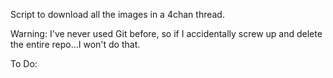 Script to download all the images in a 4chan thread.

Warning: I've never used Git before, so if I accidentally screw up and delete the entire repo...I won't do that. 

To Do:

